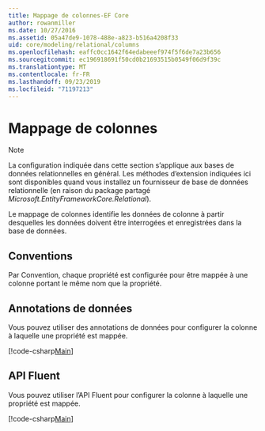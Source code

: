 ```yaml
---
title: Mappage de colonnes-EF Core
author: rowanmiller
ms.date: 10/27/2016
ms.assetid: 05a47de9-1078-488e-a823-b516a4208f33
uid: core/modeling/relational/columns
ms.openlocfilehash: eaffc0cc1642f64edabeeef974f5f6de7a23b656
ms.sourcegitcommit: ec196918691f50cd0b21693515b0549f06d9f39c
ms.translationtype: MT
ms.contentlocale: fr-FR
ms.lasthandoff: 09/23/2019
ms.locfileid: "71197213"
---
```

# <a name="column-mapping"></a>Mappage de colonnes

> [!NOTE]  
> La configuration indiquée dans cette section s’applique aux bases de données relationnelles en général. Les méthodes d’extension indiquées ici sont disponibles quand vous installez un fournisseur de base de données relationnelle (en raison du package partagé *Microsoft.EntityFrameworkCore.Relational*).

Le mappage de colonnes identifie les données de colonne à partir desquelles les données doivent être interrogées et enregistrées dans la base de données.

## <a name="conventions"></a>Conventions

Par Convention, chaque propriété est configurée pour être mappée à une colonne portant le même nom que la propriété.

## <a name="data-annotations"></a>Annotations de données

Vous pouvez utiliser des annotations de données pour configurer la colonne à laquelle une propriété est mappée.

[!code-csharp[Main](../../../../samples/core/Modeling/DataAnnotations/Relational/Column.cs?highlight=13)]

## <a name="fluent-api"></a>API Fluent

Vous pouvez utiliser l’API Fluent pour configurer la colonne à laquelle une propriété est mappée.

[!code-csharp[Main](../../../../samples/core/Modeling/FluentAPI/Relational/Column.cs?highlight=11-13)]
